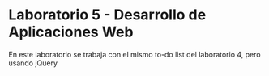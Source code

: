 # Laboratorio 5 - Desarrollo de Aplicaciones Web

En este laboratorio se trabaja con el mismo to-do list del laboratorio 4, pero usando jQuery
